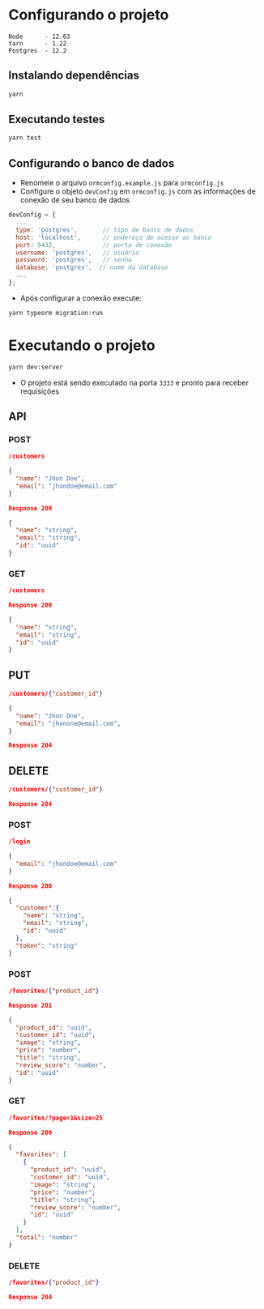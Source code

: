 # Configurando o projeto


```
Node      - 12.63
Yarn      - 1.22
Postgres  - 12.2
```

## Instalando dependências

```bash
yarn
```

## Executando testes

```bash
yarn test
```

## Configurando o banco de dados

 - Renomeie o arquivo `ormconfig.example.js` para `ormconfig.js`
 - Configure o objeto `devConfig` em `ormconfig.js` com as informações de conexão de seu banco de dados

```javascript
devConfig = {
  ...
  type: 'postgres',       // tipo de banco de dados
  host: 'localhost',      // endereço de acesso ao banco
  port: 5432,             // porta de conexão
  username: 'postgres',   // usuário
  password: 'postgres',   // senha
  database: 'postgres',  // nome da database
  ...
};
```

 - Após configurar a conexão execute:

```bash
yarn typeorm migration:run
```

# Executando o projeto

```bash
yarn dev:server
```

 - O projeto está sendo executado na porta `3333` e pronto para receber requisições

## API

### POST

```json
/customers

{
  "name": "Jhon Doe",
  "email": "jhondoe@email.com"
}

Response 200

{
  "name": "string",
  "email": "string",
  "id": "uuid"
}

```

### GET

```json
/customers

Response 200

{
  "name": "string",
  "email": "string",
  "id": "uuid"
}
```

## PUT

```json
/customers/{"customer_id"}

{
  "name": "Jhon One",
  "email": "jhonone@email.com",
}

Response 204

```

## DELETE

```json
/customers/{"customer_id"}

Response 204
```

### POST

```json
/login

{
  "email": "jhondoe@email.com"
}

Response 200

{
  "customer":{
    "name": "string",
    "email": "string",
    "id": "uuid"
  },
  "token": "string"
}

```

### POST

```json
/favorites/{"product_id"}

Response 201

{
  "product_id": "uuid",
  "customer_id": "uuid",
  "image": "string",
  "price": "number",
  "title": "string",
  "review_score": "number",
  "id": "uuid"
}

```

### GET

```json
/favorites/?page=1&size=25

Response 200

{
  "favorites": [
    {
      "product_id": "uuid",
      "customer_id": "uuid",
      "image": "string",
      "price": "number",
      "title": "string",
      "review_score": "number",
      "id": "uuid"
    }
  ],
  "total": "number"
}

```

### DELETE

```json
/favorites/{"product_id"}

Response 204
```
